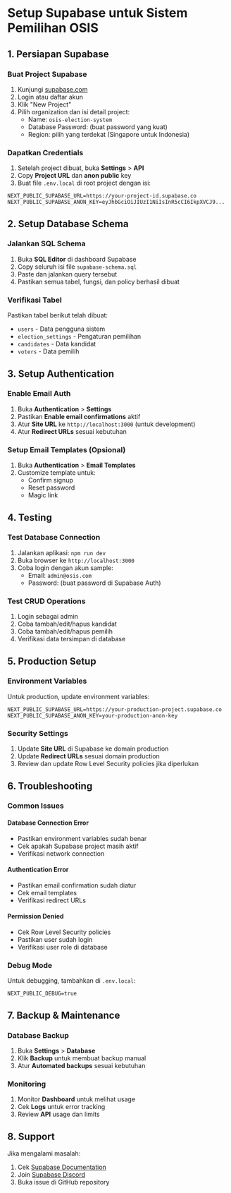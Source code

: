 # Setup Supabase untuk Sistem Pemilihan OSIS

## 1. Persiapan Supabase

### Buat Project Supabase
1. Kunjungi [supabase.com](https://supabase.com)
2. Login atau daftar akun
3. Klik "New Project"
4. Pilih organization dan isi detail project:
   - Name: `osis-election-system`
   - Database Password: (buat password yang kuat)
   - Region: pilih yang terdekat (Singapore untuk Indonesia)

### Dapatkan Credentials
1. Setelah project dibuat, buka **Settings** > **API**
2. Copy **Project URL** dan **anon public** key
3. Buat file `.env.local` di root project dengan isi:
```env
NEXT_PUBLIC_SUPABASE_URL=https://your-project-id.supabase.co
NEXT_PUBLIC_SUPABASE_ANON_KEY=eyJhbGciOiJIUzI1NiIsInR5cCI6IkpXVCJ9...
```

## 2. Setup Database Schema

### Jalankan SQL Schema
1. Buka **SQL Editor** di dashboard Supabase
2. Copy seluruh isi file `supabase-schema.sql`
3. Paste dan jalankan query tersebut
4. Pastikan semua tabel, fungsi, dan policy berhasil dibuat

### Verifikasi Tabel
Pastikan tabel berikut telah dibuat:
- `users` - Data pengguna sistem
- `election_settings` - Pengaturan pemilihan
- `candidates` - Data kandidat
- `voters` - Data pemilih

## 3. Setup Authentication

### Enable Email Auth
1. Buka **Authentication** > **Settings**
2. Pastikan **Enable email confirmations** aktif
3. Atur **Site URL** ke `http://localhost:3000` (untuk development)
4. Atur **Redirect URLs** sesuai kebutuhan

### Setup Email Templates (Opsional)
1. Buka **Authentication** > **Email Templates**
2. Customize template untuk:
   - Confirm signup
   - Reset password
   - Magic link

## 4. Testing

### Test Database Connection
1. Jalankan aplikasi: `npm run dev`
2. Buka browser ke `http://localhost:3000`
3. Coba login dengan akun sample:
   - Email: `admin@osis.com`
   - Password: (buat password di Supabase Auth)

### Test CRUD Operations
1. Login sebagai admin
2. Coba tambah/edit/hapus kandidat
3. Coba tambah/edit/hapus pemilih
4. Verifikasi data tersimpan di database

## 5. Production Setup

### Environment Variables
Untuk production, update environment variables:
```env
NEXT_PUBLIC_SUPABASE_URL=https://your-production-project.supabase.co
NEXT_PUBLIC_SUPABASE_ANON_KEY=your-production-anon-key
```

### Security Settings
1. Update **Site URL** di Supabase ke domain production
2. Update **Redirect URLs** sesuai domain production
3. Review dan update Row Level Security policies jika diperlukan

## 6. Troubleshooting

### Common Issues

#### Database Connection Error
- Pastikan environment variables sudah benar
- Cek apakah Supabase project masih aktif
- Verifikasi network connection

#### Authentication Error
- Pastikan email confirmation sudah diatur
- Cek email templates
- Verifikasi redirect URLs

#### Permission Denied
- Cek Row Level Security policies
- Pastikan user sudah login
- Verifikasi user role di database

### Debug Mode
Untuk debugging, tambahkan di `.env.local`:
```env
NEXT_PUBLIC_DEBUG=true
```

## 7. Backup & Maintenance

### Database Backup
1. Buka **Settings** > **Database**
2. Klik **Backup** untuk membuat backup manual
3. Atur **Automated backups** sesuai kebutuhan

### Monitoring
1. Monitor **Dashboard** untuk melihat usage
2. Cek **Logs** untuk error tracking
3. Review **API** usage dan limits

## 8. Support

Jika mengalami masalah:
1. Cek [Supabase Documentation](https://supabase.com/docs)
2. Join [Supabase Discord](https://discord.supabase.com)
3. Buka issue di GitHub repository



































